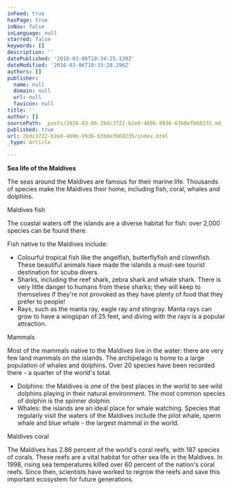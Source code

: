 ```yaml
---
inFeed: true
hasPage: true
inNav: false
inLanguage: null
starred: false
keywords: []
description: ''
datePublished: '2016-03-06T10:34:25.139Z'
dateModified: '2016-03-06T10:33:28.296Z'
authors: []
publisher:
  name: null
  domain: null
  url: null
  favicon: null
title: ''
author: []
sourcePath: _posts/2016-03-06-2bdc3722-b2e0-4b9b-9936-63b0efb68235.md
published: true
url: 2bdc3722-b2e0-4b9b-9936-63b0efb68235/index.html
_type: Article

---
```

**Sea life of the Maldives**

The seas around the Maldives are famous for their marine life. Thousands of species make the Maldives their home, including fish, coral, whales and dolphins.

Maldives fish

The coastal waters off the islands are a diverse habitat for fish: over 2,000 species can be found there.

Fish native to the Maldives include:

* Colourful tropical fish like the angelfish, butterflyfish and clownfish. These beautiful animals have made the islands a must-see tourist destination for scuba divers.
* Sharks, including the reef shark, zebra shark and whale shark. There is very little danger to humans from these sharks; they will keep to themselves if they're not provoked as they have plenty of food that they prefer to people!
* Rays, such as the manta ray, eagle ray and stingray. Manta rays can grow to have a wingspan of 25 feet, and diving with the rays is a popular attraction.

Mammals

Most of the mammals native to the Maldives live in the water: there are very few land mammals on the islands. The archipelago is home to a large population of whales and dolphins. Over 20 species have been recorded there - a quarter of the world's total.

* Dolphins: the Maldives is one of the best places in the world to see wild dolphins playing in their natural environment. The most common species of dolphin is the spinner dolphin.
* Whales: the islands are an ideal place for whale watching. Species that regularly visit the waters of the Maldives include the pilot whale, sperm whale and blue whale - the largest mammal in the world.

Maldives coral

The Maldives has 2.86 percent of the world's coral reefs, with 187 species of corals. These reefs are a vital habitat for other sea life in the Maldives. In 1998, rising sea temperatures killed over 60 percent of the nation's coral reefs. Since then, scientists have worked to regrow the reefs and save this important ecosystem for future generations.